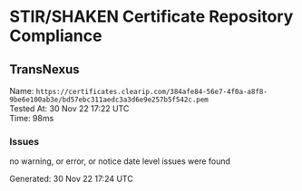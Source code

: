 # STIR/SHAKEN Certificate Repository Compliance

## TransNexus

Name: `https://certificates.clearip.com/384afe84-56e7-4f0a-a8f8-9be6e100ab3e/bd57ebc311aedc3a3d6e9e257b5f542c.pem`\
Tested At: 30 Nov 22 17:22 UTC\
Time: 98ms

### Issues

no warning, or error, or notice date level issues were found

Generated: 30 Nov 22 17:24 UTC